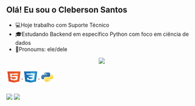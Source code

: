 ## Olá! Eu sou o Cleberson Santos

- 💻Hoje trabalho com Suporte Técnico
- 🎓Estudando Backend em específico Python com foco em ciência de dados
- 👦Pronoums: ele/dele


<div align="center">
  <a href="https://github.com/SantoEmidio">
  <img height="180em" src="https://github-readme-stats.vercel.app/api?username=SantoEmidio&show_icons=true&theme=dark&include_all_commits=true&count_private=true"/>
</div>

<div style="display: inline_block"><br>
  <img align="center" alt="EMidio-HTML" height="30" width="40" src="https://raw.githubusercontent.com/devicons/devicon/master/icons/html5/html5-original.svg">
  <img align="center" alt="EMidio-CSS" height="30" width="40" src="https://raw.githubusercontent.com/devicons/devicon/master/icons/css3/css3-original.svg">
  <img align="center" alt="EMidio-Python" height="30" width="40" src="https://raw.githubusercontent.com/devicons/devicon/master/icons/python/python-original.svg">
  
  ##
  
<div>  
<a href="https://instagram.com/emidiosant" target="_blank"><img src="https://img.shields.io/badge/-Instagram-%23E4405F?style=for-the-badge&logo=instagram&logoColor=white" target="_blank"></a>  
<a href="https://www.linkedin.com/in/cleberson-santos-45875016a" target="_blank"><img src="https://img.shields.io/badge/-LinkedIn-%230077B5?style=for-the-badge&logo=linkedin&logoColor=white" target="_blank"></a> 
<div>
